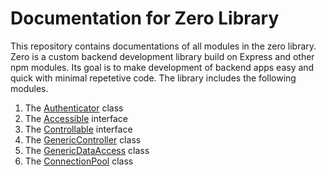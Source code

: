 # Documentation for Zero Library
This repository contains documentations of all modules in the zero library. Zero is a custom backend development library build on Express and other npm modules. Its goal is to make development of backend apps easy and quick with minimal repetetive code. The library includes the following modules.

1. The [Authenticator](./auth/auth.md) class
2. The [Accessible](./bases/accessible.md) interface
3. The [Controllable](./bases/controllable.md) interface
4. The [GenericController](./bases/generic-controller.md) class
5. The [GenericDataAccess](./bases/generic-data-access.md) class
5. The [ConnectionPool](./db/connection.-pool.md) class